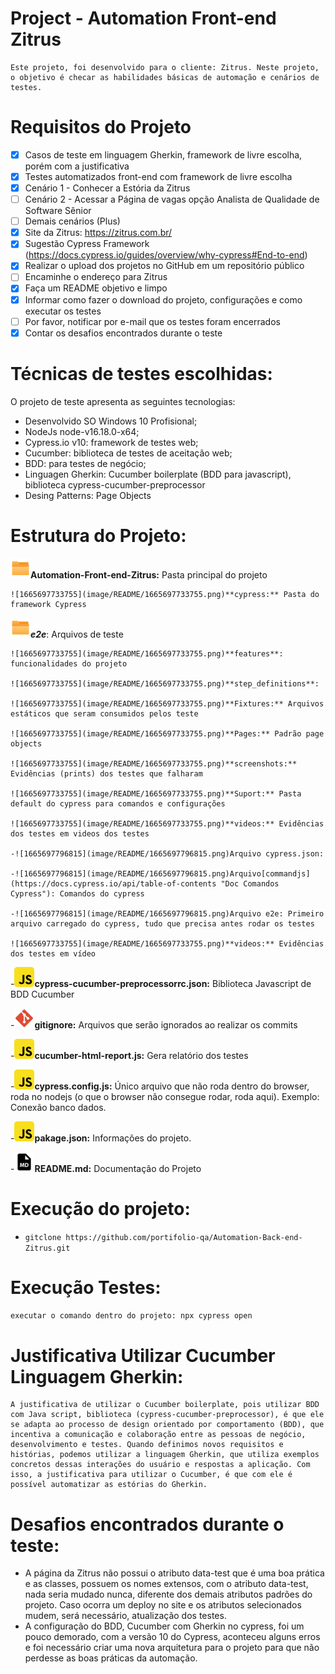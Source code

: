 # Project - Automation Front-end Zitrus

    Este projeto, foi desenvolvido para o cliente: Zitrus. Neste projeto, o objetivo é checar as habilidades básicas de automação e cenários de testes.

# Requisitos do Projeto

- [X] Casos de teste em linguagem Gherkin, framework de livre escolha, porém com a justificativa
- [X] Testes automatizados front-end com framework de livre escolha
- [X] Cenário 1 - Conhecer a Estória da Zitrus
- [ ] Cenário 2 - Acessar a Página de vagas opção Analista de Qualidade de Software Sênior
- [ ] Demais cenários (Plus)
- [X] Site da Zitrus: https://zitrus.com.br/
- [X] Sugestão Cypress Framework (https://docs.cypress.io/guides/overview/why-cypress#End-to-end)
- [X] Realizar o upload dos projetos no GitHub em um repositório público
- [ ] Encaminhe o endereço para Zitrus
- [X] Faça um README objetivo e limpo
- [X] Informar como fazer o download do projeto, configurações e como executar os testes
- [ ] Por favor, notificar por e-mail que os testes foram encerrados
- [X] Contar os desafios encontrados durante o teste

# Técnicas de testes escolhidas:

O projeto de teste apresenta as seguintes tecnologias:

- Desenvolvido SO Windows 10 Profisional;
- NodeJs node-v16.18.0-x64;
- Cypress.io v10: framework de testes web;
- Cucumber: biblioteca de testes de aceitação web;
- BDD: para testes de negócio;
- Linguagen Gherkin: Cucumber boilerplate (BDD para javascript), biblioteca cypress-cucumber-preprocessor
- Desing Patterns: Page Objects

# Estrutura do Projeto:

**![1665697733755](image/README/1665697733755.png)Automation-Front-end-Zitrus:** Pasta principal do projeto

    ![1665697733755](image/README/1665697733755.png)**cypress:** Pasta do framework Cypress

   ![1665697733755](image/README/1665697733755.png)***e2e***: Arquivos de teste

    ![1665697733755](image/README/1665697733755.png)**features**: funcionalidades do projeto

    ![1665697733755](image/README/1665697733755.png)**step_definitions**:

    ![1665697733755](image/README/1665697733755.png)**Fixtures:** Arquivos estáticos que seram consumidos pelos teste

    ![1665697733755](image/README/1665697733755.png)**Pages:** Padrão page objects

    ![1665697733755](image/README/1665697733755.png)**screenshots:** Evidências (prints) dos testes que falharam

    ![1665697733755](image/README/1665697733755.png)**Suport:** Pasta default do cypress para comandos e configurações

    ![1665697733755](image/README/1665697733755.png)**videos:** Evidências dos testes em videos dos testes

    -![1665697796815](image/README/1665697796815.png)Arquivo cypress.json:

    -![1665697796815](image/README/1665697796815.png)Arquivo[commandjs](https://docs.cypress.io/api/table-of-contents "Doc Comandos Cypress"): Comandos do cypress

    -![1665697796815](image/README/1665697796815.png)Arquivo e2e: Primeiro arquivo carregado do cypress, tudo que precisa antes rodar os testes

    ![1665697733755](image/README/1665697733755.png)**videos:** Evidências dos testes em vídeo

-![1665697796815](image/README/1665697796815.png)**cypress-cucumber-preprocessorrc.json:** Biblioteca Javascript de BDD Cucumber

-![1665697841938](image/README/1665697841938.png)**gitignore:** Arquivos que serão ignorados ao realizar os commits

-![1665697796815](image/README/1665697796815.png)**cucumber-html-report.js:** Gera relatório dos testes

-![1665697796815](image/README/1665697796815.png)**cypress.config.js:** Único arquivo que não roda dentro do browser, roda no nodejs (o que o browser não consegue rodar, roda aqui). Exemplo: Conexão banco dados.

-![1665697796815](image/README/1665697796815.png)**pakage.json:** Informações do projeto.

-![1665697829949](image/README/1665697829949.png)**README.md:** Documentação do Projeto

# Execução do projeto:

- `gitclone https://github.com/portifolio-qa/Automation-Back-end-Zitrus.git`

# Execução Testes:

`executar o comando dentro do projeto: npx cypress open`

# Justificativa Utilizar Cucumber Linguagem Gherkin:

    A justificativa de utilizar o Cucumber boilerplate, pois utilizar BDD com Java script, biblioteca (cypress-cucumber-preprocessor), é que ele se adapta ao processo de design orientado por comportamento (BDD), que incentiva a comunicação e colaboração entre as pessoas de negócio, desenvolvimento e testes. Quando definimos novos requisitos e histórias, podemos utilizar a linguagem Gherkin, que utiliza exemplos concretos dessas interações do usuário e respostas a aplicação. Com isso, a justificativa para utilizar o Cucumber, é que com ele é possível automatizar as estórias do Gherkin.

# Desafios encontrados durante o teste:

* A página da Zitrus não possui o atributo data-test que é uma boa prática e as classes, possuem os nomes extensos,  com o atributo data-test, nada seria mudado nunca, diferente dos demais atributos padrões do projeto. Caso ocorra um deploy no site e os atributos selecionados mudem, será necessário, atualização dos testes.
* A configuração do BDD, Cucumber com Gherkin no cypress, foi um pouco demorado, com a versão 10 do Cypress, aconteceu alguns erros e foi necessário criar uma nova arquitetura para o projeto para que não perdesse as boas práticas da automação.

